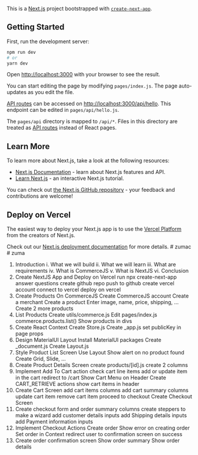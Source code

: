 This is a [Next.js](https://nextjs.org/) project bootstrapped with [`create-next-app`](https://github.com/vercel/next.js/tree/canary/packages/create-next-app).

## Getting Started

First, run the development server:

```bash
npm run dev
# or
yarn dev
```

Open [http://localhost:3000](http://localhost:3000) with your browser to see the result.

You can start editing the page by modifying `pages/index.js`. The page auto-updates as you edit the file.

[API routes](https://nextjs.org/docs/api-routes/introduction) can be accessed on [http://localhost:3000/api/hello](http://localhost:3000/api/hello). This endpoint can be edited in `pages/api/hello.js`.

The `pages/api` directory is mapped to `/api/*`. Files in this directory are treated as [API routes](https://nextjs.org/docs/api-routes/introduction) instead of React pages.

## Learn More

To learn more about Next.js, take a look at the following resources:

- [Next.js Documentation](https://nextjs.org/docs) - learn about Next.js features and API.
- [Learn Next.js](https://nextjs.org/learn) - an interactive Next.js tutorial.

You can check out [the Next.js GitHub repository](https://github.com/vercel/next.js/) - your feedback and contributions are welcome!

## Deploy on Vercel

The easiest way to deploy your Next.js app is to use the [Vercel Platform](https://vercel.com/new?utm_medium=default-template&filter=next.js&utm_source=create-next-app&utm_campaign=create-next-app-readme) from the creators of Next.js.

Check out our [Next.js deployment documentation](https://nextjs.org/docs/deployment) for more details.
#   z u m a c 
 
 #   z u m a 
 
 
1. Introduction
    i. What we will build
    ii. What we will learn
    iii. What are requirements
    iv. What is CommerceJS
    v. What is NextJS
    vi. Conclusion
2. Create NextJS App and Deploy on Vercel
    run npx create-next-app
    answer questions
    create github repo
    push to github
    create vercel account
    connect to vercel
    deploy on vercel
3. Create Products On CommerceJS
    Create CommerceJS account
    Create a merchant
    Create a product
    Enter image, name, price, shipping, ...
    Create 2 more products
4. List Products
    Create utils/commerce.js
    Edit pages/index.js
    commerce.products.list()
    Show products in divs
5. Create React Context
    Create Store.js
    Create _app.js
    set publicKey in page props
6. Design MaterialUI Layout
    Install MaterialUI packages
    Create _document.js
    Create Layout.js
7. Style Product List Screen
    Use Layout
    Show alert on no product found
    Create Grid, Slide, ...
8. Create Product Details Screen
    create products/[id].js
    create 2 columns
9. Implement Add To Cart action
    check cart line items
    add or update item in the cart
    redirect to /cart
    Show Cart Menu on Header
    Create CART_RETRIEVE actions
    show cart items in header
10. Create Cart Screen
    add cart items columns
    add cart summary columns
    update cart item
    remove cart item
    proceed to checkout
    Create Checkout Screen
11. Create checkout form and order summary columns
    create steppers to make a wizard
    add customer details inputs
    add Shipping details inputs
    add Payment information inputs
12. Implement Checkout Actions
    Create order
    Show error on creating order
    Set order in Context
    redirect user to confirmation screen on success
13. Create order confirmation screen
    Show order summary
    Show order details